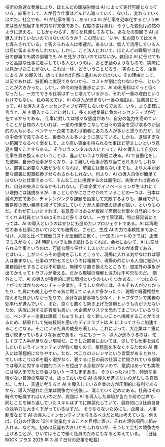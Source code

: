 ###

技術の急速な発展により、ほとんどの頭脳労働は AI によって実行可能となっている。結果として、人が行う仕事はどんどん減っていく、ないし、変わっていくはずだ。社会でも、AI が仕事を奪う、あるいは AI が仕事を効率化するという未来は皆が想起する有力な将来像であり、程度の差はあれ、そうした変化は必然のように思える。
にもかかわらず、周りを見渡してみても、あなたの周囲で AI は導入されていないのではないだろうか？
この問いに「いや、私の周りでは次々と導入されている」と答えられる人は幸運だ。あるいは、個人で活用している人は目に留まるかもしれない。しかし、こと法人において、ほとんどの職場では自分の部署でも隣の部署でも AI を見かけないのではないか。雑用は AI に任せてもっと高度な仕事に着手している人というのは、おとぎ話のようなもので、実際には見かけたことがない。これは一体、どういうことだろう。
実のところ、企業による AI の導入は、放っておけば自然に進むものではない。その理由として、以前であれば、技術的に実現できないから、コストが割に合わないから、ということが大きかった。しかし、昨今の技術進歩により、AI の利用料はぐっと低くなったし、一方でできる仕事はずっと増えているから、それが一番の理由というわけでもない。
私の考えでは、AI の導入が進まない一番の理由は、従業員にとって、AI を導入するインセンティブが存在しないからである。いや、より正確に言うと、AI を導入することに対して、多くの従業員に負のインセンティブが存在するからである。
仕事に対しては様々な態度があり、自分の能力を高めていくことが目標の人もいれば、一定の作業をこなして日々の賃金を受け取るのが目的の人もいる。ベンチャー企業であれば前者にあたる人が多いと思うのだが、世の中全体で見てみると、後者の人も多いように感じている。しかも、退屈すぎない範囲でなるべく楽をして、より高い賃金を得られる仕事ほど望ましいという意見を聞くことすらある。
そういうメンタルの人にとって、AI を導入して自分の仕事を置き換えるということは、進歩というより脅威に映る。AI で自動化をした結果、自分の仕事がなくなり、より難しい仕事が割り当てられるかもしれない。部署に必要な人数が少なくなれば、解雇には至らないまでも、より人手が必要な部署に配置転換させられるかもしれない。何より、AI の導入自体が簡単ではないひと仕事であって、そんなことに挑戦するのは面倒だ。失敗すれば責められ、自分の失点になるかもしれない。
日本企業でイノベーションが生まれにくい理由には諸説あるが、まことしやかにささやかれていることの一つは、日本は減点方式であり、チャレンジングな課題を設定して失敗するよりも、無難で少し難易度の低い目標を掲げて達成していく方が人事評価の評点が高い、というものだ。それが正しいとすれば、有意義ではあるが複雑で面倒な仕事を自発的にやってくれる社員というのはそれほど多くはない。
一方で管理職、特に経営者にとっては、AI の導入というのはぜひにも進めたいプロジェクトである。AI は再現性のある仕事においてはとても優秀だ。さらに、生成 AI の力で柔軟性まで身に付け、人間と比べて稼働コストが圧倒的に低く、（一定のルールの下では）正確でミスがなく、24 時間いつでも動き続けるとくれば、会社において、AI に任せられる仕事というのは、可能な限り任せてしまいたいというのが本音である。
とはいえ、上がいくらその意向を示したところで、現場に入れる気がなければ導入は進まない。仕事のプロセスというのは複雑で、現場の外にいる人間に細かい業務設計をすることは不可能だ。無理やり置き換えたところで、想定外の事象が出てかえってトラブルが増える。だから現場の理解と協力は不可欠なのだ。
例外として、AI の導入が積極的に進む環境というのもいくつかある。
一つは立ち上がったばかりのベンチャー企業だ。そうした会社には、そもそも人が少なかったり、社員にも向上心ややる気に燃えている人が多かったり、現場で既得権益を抱える社員がいなかったりで、余計な調整事項も少なく、トップダウンで業務の効率化が進んでいく。また、良くも悪くも築き上げた信用というものがまだないため、失敗に対する許容度も高い。大企業がリスクを恐れてまごついているうちに、ベンチャー企業は躊躇（ちゅうちょ）なく新しいことへ挑戦することができるため、結果として先端技術を用いたディスラプトは AI によってさらに加速することになる。そこにいる社員の成長も著しい。これによって、大企業は二重に首が絞まっているような状況である。
他にもう一つ、導入が進みうるのは、忙しすぎて人手が足りない現場だ。こうした部署においては、少しでも仕事を減らしたいというインセンティブが強く働くので、業務量を少なくするための AI 導入には積極的になりやすい。ただ、木こりのジレンマという言葉があるとおり、忙しい木こりは斧を磨く暇がなく、要するに目の前の仕事に忙殺されている部署では導入に対する時間的コストを捻出する余裕がないので、意欲はあっても実際には導入までたどり着けないケースもままある。
そういったわけで、特別な事情がない普通の現場では、放っておいたら AI の導入が進まないのがむしろ自然だ。しかし、普通に考えると AI を導入している企業の方が圧倒的に有利であるから、導入が遅れた企業は競争力で劣後し、消えていく定めにある。社員はその時点で転職すればいいのだが、周囲は AI を導入した環境が当たり前の世界で、同じことを繰り返していたスキルはすでに陳腐化していて、最終的には社員自身の競争力も大きく下がっているはずだ。
そうならないためにも、企業は、人事制度などで AI の導入にインセンティブを与えるべきだと私は考えている。例えば、自分の仕事の 10％を効率化することを目標に置き、それを評価項目に組み入れる、などだ。初めは反発も大きいかもしれないが、そうして会社の競争力を上げることが、ひいてはそこで働く社員のためにもなると考えている。
［日経 BOOK プラス 2025 年 3 月 7 日付の記事を転載］
